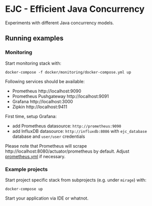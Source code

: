 # EJC - Efficient Java Concurrency

Experiments with different Java concurrency models.

## Running examples

### Monitoring
Start monitoring stack with:
```
docker-compose -f docker/monitoring/docker-compose.yml up
```                            

Following services should be available:
- Prometheus http://localhost:9090
- Prometheus Pushgateway http://localhost:9091
- Grafana http://localhost:3000
- Zipkin http://localhost:9411

First time, setup Grafana:
- add Prometheus datasource: `http://prometheus:9090`
- add InfluxDB datasource: `http://influxdb:8086` with `ejc_database` database and `user/user` credentials

Please note that Prometheus will scrape http://localhost:8080/actuator/prometheus by default. Adjust [prometheus.yml](docker/monitoring/config/prometheus/prometheus.yml) if necessary.

### Example projects
Start project specific stack from subprojects (e.g. under `mirage`) with:

```
docker-compose up
```                                        

Start your application via IDE or whatnot.

